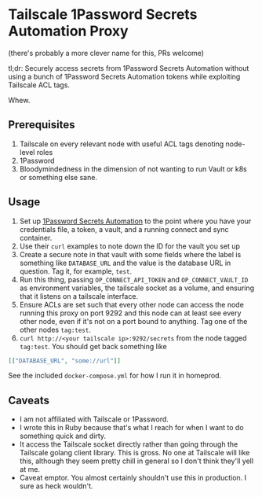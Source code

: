 # Tailscale 1Password Secrets Automation Proxy

(there's probably a more clever name for this, PRs welcome)

tl;dr: Securely access secrets from 1Password Secrets Automation without using a bunch of 1Password Secrets Automation tokens while exploiting Tailscale ACL tags.

Whew.

## Prerequisites

1. Tailscale on every relevant node with useful ACL tags denoting node-level roles
2. 1Password
3. Bloodymindedness in the dimension of not wanting to run Vault or k8s or something else sane.

## Usage

1. Set up [1Password Secrets Automation](https://developer.1password.com/docs/connect) to the point where you have your credentials file, a token, a vault, and a running connect and sync container.
2. Use their `curl` examples to note down the ID for the vault you set up
3. Create a secure note in that vault with some fields where the label is something like `DATABASE_URL` and the value is the database URL in question. Tag it, for example, `test`.
4. Run this thing, passing `OP_CONNECT_API_TOKEN` and `OP_CONNECT_VAULT_ID` as environment variables, the tailscale socket as a volume, and ensuring that it listens on a tailscale interface.
5. Ensure ACLs are set such that every other node can access the node running this proxy on port 9292 and this node can at least see every other node, even if it's not on a port bound to anything. Tag one of the other nodes `tag:test`.
5. `curl http://<your tailscale ip>:9292/secrets` from the node tagged `tag:test`. You should get back something like 

```json
[["DATABASE_URL", "some://url"]]
```

See the included `docker-compose.yml` for how I run it in homeprod.

## Caveats

* I am not affiliated with Tailscale or 1Password.
* I wrote this in Ruby because that's what I reach for when I want to do something quick and dirty.
* It access the Tailscale socket directly rather than going through the Tailscale golang client library. This is gross. No one at Tailscale will like this, although they seem pretty chill in general so I don't think they'll yell at me.
* Caveat emptor. You almost certainly shouldn't use this in production. I sure as heck wouldn't.
